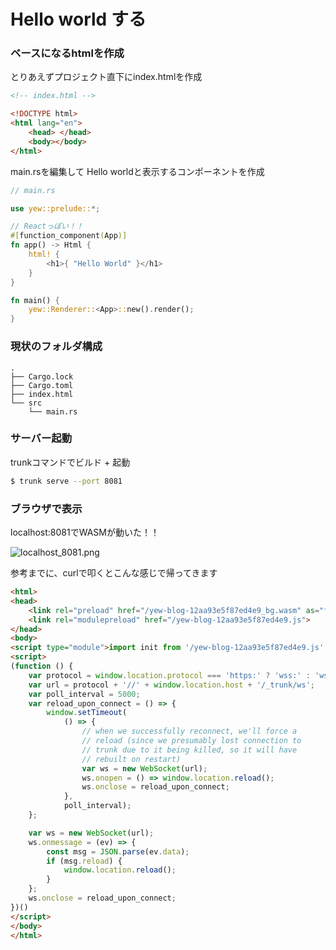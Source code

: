 # Hello world する

### ベースになるhtmlを作成
とりあえずプロジェクト直下にindex.htmlを作成

```html
<!-- index.html -->

<!DOCTYPE html>
<html lang="en">
	<head> </head>
	<body></body>
</html>
```

main.rsを編集して Hello worldと表示するコンポーネントを作成

```rust
// main.rs

use yew::prelude::*;

// Reactっぽい！！
#[function_component(App)]
fn app() -> Html {
    html! {
        <h1>{ "Hello World" }</h1>
    }
}

fn main() {
    yew::Renderer::<App>::new().render();
}
```

### 現状のフォルダ構成

```
.
├── Cargo.lock
├── Cargo.toml
├── index.html
└── src
    └── main.rs
```
### サーバー起動
trunkコマンドでビルド + 起動

```bash
$ trunk serve --port 8081
```

### ブラウザで表示
localhost:8081でWASMが動いた！！

![localhost_8081.png](https://s3.us-west-2.amazonaws.com/secure.notion-static.com/08a6d7f6-a3a0-444e-a04c-f82277eb028d/localhost_8081.png?X-Amz-Algorithm=AWS4-HMAC-SHA256&X-Amz-Content-Sha256=UNSIGNED-PAYLOAD&X-Amz-Credential=AKIAT73L2G45EIPT3X45%2F20221214%2Fus-west-2%2Fs3%2Faws4_request&X-Amz-Date=20221214T041754Z&X-Amz-Expires=86400&X-Amz-Signature=1817a9c5f324a19410cf8d55fec30952373fca77d3899dadd820553b359247bd&X-Amz-SignedHeaders=host&response-content-disposition=filename%3D%22localhost_8081.png%22&x-id=GetObject)

参考までに、curlで叩くとこんな感じで帰ってきます

```html
<html>
<head>
	<link rel="preload" href="/yew-blog-12aa93e5f87ed4e9_bg.wasm" as="fetch" type="application/wasm" crossorigin="">
	<link rel="modulepreload" href="/yew-blog-12aa93e5f87ed4e9.js">
</head>
<body>
<script type="module">import init from '/yew-blog-12aa93e5f87ed4e9.js';init('/yew-blog-12aa93e5f87ed4e9_bg.wasm');</script>
<script>
(function () {
    var protocol = window.location.protocol === 'https:' ? 'wss:' : 'ws:';
    var url = protocol + '//' + window.location.host + '/_trunk/ws';
    var poll_interval = 5000;
    var reload_upon_connect = () => {
        window.setTimeout(
            () => {
                // when we successfully reconnect, we'll force a
                // reload (since we presumably lost connection to
                // trunk due to it being killed, so it will have
                // rebuilt on restart)
                var ws = new WebSocket(url);
                ws.onopen = () => window.location.reload();
                ws.onclose = reload_upon_connect;
            },
            poll_interval);
    };

    var ws = new WebSocket(url);
    ws.onmessage = (ev) => {
        const msg = JSON.parse(ev.data);
        if (msg.reload) {
            window.location.reload();
        }
    };
    ws.onclose = reload_upon_connect;
})()
</script>
</body>
</html>
```